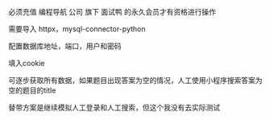 必须充值 编程导航 公司 旗下 面试鸭 的永久会员才有资格进行操作

需要导入 httpx，mysql-connector-python

配置数据库地址，端口，用户和密码

填入cookie

可逐步获取所有数据，如果题目出现答案为空的情况，人工使用小程序搜索答案为空的题目的title

替带方案是继续模拟人工登录和人工搜索，但这个我没有去实际测试


